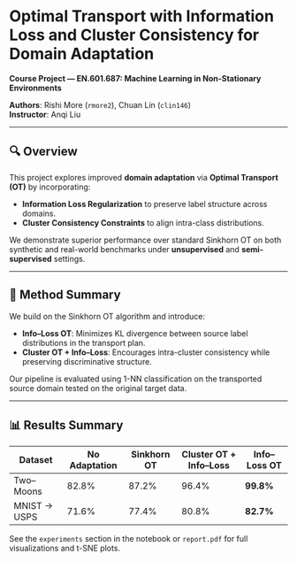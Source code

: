 # Optimal Transport with Information Loss and Cluster Consistency for Domain Adaptation

**Course Project — EN.601.687: Machine Learning in Non-Stationary Environments**

**Authors**: Rishi More (`rmore2`), Chuan Lin (`clin146`)  
**Instructor**:  Anqi Liu

---

## 🔍 Overview

This project explores improved **domain adaptation** via **Optimal Transport (OT)** by incorporating:
- **Information Loss Regularization** to preserve label structure across domains.
- **Cluster Consistency Constraints** to align intra-class distributions.

We demonstrate superior performance over standard Sinkhorn OT on both synthetic and real-world benchmarks under **unsupervised** and **semi-supervised** settings.

---

## 🧠 Method Summary

We build on the Sinkhorn OT algorithm and introduce:

- **Info–Loss OT**: Minimizes KL divergence between source label distributions in the transport plan.
- **Cluster OT + Info–Loss**: Encourages intra-cluster consistency while preserving discriminative structure.

Our pipeline is evaluated using 1-NN classification on the transported source domain tested on the original target data.

---

## 📊 Results Summary

| Dataset               | No Adaptation | Sinkhorn OT | Cluster OT + Info–Loss | Info–Loss OT |
|-----------------------|---------------|-------------|--------------|-------------------------|
| Two–Moons             | 82.8%         | 87.2%       | 96.4%        | **99.8%**               |
| MNIST $\rightarrow$ USPS | 71.6%     | 77.4%       | 80.8%        | **82.7%**               |

See the `experiments` section in the notebook or `report.pdf` for full visualizations and t-SNE plots.
